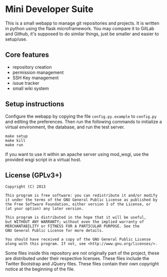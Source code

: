 # Mini Developer Suite

This is a small webapp to manage git repositories and projects. It is written
in python using the flask microframework. You may compare it to GitLab and Github,
it's supposed to do similar things, just be smaller and easier to setup/use.

## Core features

* repository creation
* permission management
* SSH Key management
* issue tracker
* small wiki system

## Setup instructions

Configure the webapp by copying the file `config.py.example` to `config.py` and
editing the preferences. Then run the following commands to initialize a
virtual environment, the database, and run the test server.

    make setup
    make kill
    make run

If you want to use it within an apache server using mod_wsgi, use the provided
wsgi script in a virtual host.

## License (GPLv3+)

    Copyright (C) 2013

    This program is free software: you can redistribute it and/or modify
    it under the terms of the GNU General Public License as published by
    the Free Software Foundation, either version 3 of the License, or
    (at your option) any later version.

    This program is distributed in the hope that it will be useful,
    but WITHOUT ANY WARRANTY; without even the implied warranty of
    MERCHANTABILITY or FITNESS FOR A PARTICULAR PURPOSE. See the
    GNU General Public License for more details.

    You should have received a copy of the GNU General Public License
    along with this program. If not, see <http://www.gnu.org/licenses/>.

Some files inside this repository are not originally part of the project, these
are distributed under their respective licenses. These files include the
Twitter Bootstrap and JQuery files. These files contain their own copyright
notice at the beginning of the file.
